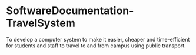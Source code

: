 # SoftwareDocumentation-TravelSystem
To develop a computer system to make it easier, cheaper and time-efficient for students and staff to travel to and from campus using public transport.
